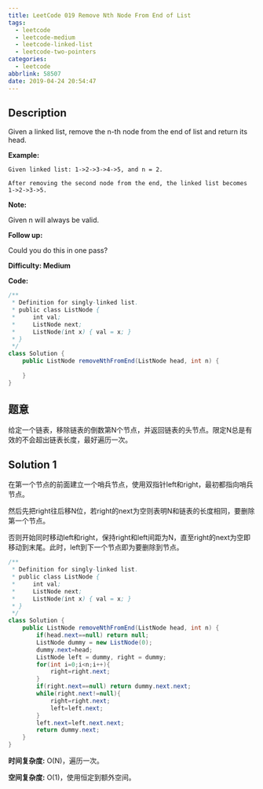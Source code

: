 ```yaml
---
title: LeetCode 019 Remove Nth Node From End of List
tags:
  - leetcode
  - leetcode-medium
  - leetcode-linked-list
  - leetcode-two-pointers
categories:
  - leetcode
abbrlink: 58507
date: 2019-04-24 20:54:47
---
```


## Description

Given a linked list, remove the n-th node from the end of list and return its head.

**Example:**

```
Given linked list: 1->2->3->4->5, and n = 2.

After removing the second node from the end, the linked list becomes 1->2->3->5.
```

**Note:**

Given n will always be valid.

**Follow up:**

Could you do this in one pass?

**Difficulty: Medium**

**Code:**

```java
/**
 * Definition for singly-linked list.
 * public class ListNode {
 *     int val;
 *     ListNode next;
 *     ListNode(int x) { val = x; }
 * }
 */
class Solution {
    public ListNode removeNthFromEnd(ListNode head, int n) {
        
    }
}
```

<!-- more -->

## 题意

给定一个链表，移除链表的倒数第N个节点，并返回链表的头节点。限定N总是有效的不会超出链表长度，最好遍历一次。

## Solution 1

在第一个节点的前面建立一个哨兵节点，使用双指针left和right，最初都指向哨兵节点。

然后先把right往后移N位，若right的next为空则表明N和链表的长度相同，要删除第一个节点。

否则开始同时移动left和right，保持right和left间距为N，直至right的next为空即移动到末尾。此时，left到下一个节点即为要删除到节点。

```java
/**
 * Definition for singly-linked list.
 * public class ListNode {
 *     int val;
 *     ListNode next;
 *     ListNode(int x) { val = x; }
 * }
 */
class Solution {
    public ListNode removeNthFromEnd(ListNode head, int n) {
        if(head.next==null) return null;
        ListNode dummy = new ListNode(0);
        dummy.next=head;
        ListNode left = dummy, right = dummy;
        for(int i=0;i<n;i++){
            right=right.next;
        }
        if(right.next==null) return dummy.next.next;
        while(right.next!=null){
            right=right.next;
            left=left.next;
        }
        left.next=left.next.next;
        return dummy.next;
    }
}
```

**时间复杂度:** O(N)，遍历一次。

**空间复杂度:** O(1)，使用恒定到额外空间。

